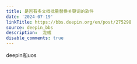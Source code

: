 ```yaml
---
title: 是否有多文档批量替换关键词的软件
date: '2024-07-19'
linkTitle: https://bbs.deepin.org/en/post/275298
source: deepin_bbs
description:  龙彧 
disable_comments: true
---
```

deepin和uos
